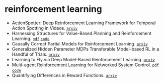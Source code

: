 # reinforcement learning

- ActionSpotter: Deep Reinforcement Learning Framework for Temporal Action Spotting in Videos. [`arxiv`](https://arxiv.org/abs/2004.06971)
- Harnessing Structures for Value-Based Planning and Reinforcement Learning. [`pdf`](https://openreview.net/forum?id=rklHqRVKvH) [`code`](https://github.com/YyzHarry/SV-RL)
- Causally Correct Partial Models for Reinforcement Learning. [`arxiv`](https://arxiv.org/abs/2002.02836)
- Generalized Hidden Parameter MDPs Transferable Model-based RL in a Handful of Trials. [`arxiv`](https://arxiv.org/abs/2002.03072)
- Learning to Fly via Deep Model-Based Reinforcement Learning. [`arxiv`](https://arxiv.org/abs/2003.08876)
- Multi-agent Reinforcement Learning for Networked System Control. [`pdf`](https://openreview.net/forum?id=Syx7A3NFvH) [`code`](https://github.com/cts198859/deeprl_network)
- Quantifying Differences in Reward Functions. [`arxiv`](https://arxiv.org/abs/2006.13900)
